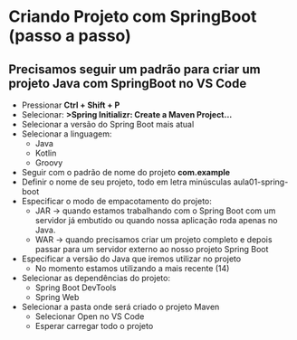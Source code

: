# Criando Projeto com SpringBoot (passo a passo)

## Precisamos seguir um padrão para criar um projeto Java com SpringBoot no VS Code

* Pressionar **Ctrl + Shift + P**
* Selecionar: __>Spring Initializr: Create a Maven Project...__
* Selecionar a versão do Spring Boot mais atual
* Selecionar a linguagem:
    * Java
    * Kotlin
    * Groovy
* Seguir com o padrão de nome do projeto __com.example__
* Definir o nome de seu projeto, todo em letra minúsculas 
    aula01-spring-boot
* Especificar o modo de empacotamento do projeto:
    * JAR -> quando estamos trabalhando com o Spring Boot com um servidor já embutido ou quando nossa aplicação roda apenas no Java.
    * WAR -> quando precisamos criar um projeto completo e depois passar para um servidor externo ao nosso projeto Spring Boot
* Especificar a versão do Java que iremos utilizar no projeto
    * No momento estamos utilizando a mais recente (14)
* Selecionar as dependências do projeto:
    * Spring Boot DevTools
    * Spring Web
* Selecionar a pasta onde será criado o projeto Maven
    * Selecionar Open no VS Code
    * Esperar carregar todo o projeto



